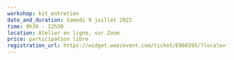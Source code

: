 ```yaml
---
workshop: kit_entretien
date_and_duration: Samedi 9 juillet 2022
time: 9h30 - 12h30
location: Atelier en ligne, sur Zoom
price: participation libre
registration_url: https://widget.weezevent.com/ticket/E860395/?locale=fr-FR&width_auto=1
---
```



